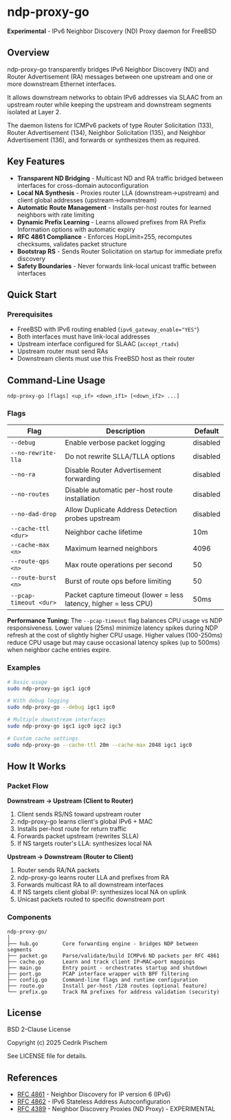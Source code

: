 # ndp-proxy-go

**Experimental** - IPv6 Neighbor Discovery (ND) Proxy daemon for FreeBSD

## Overview

ndp-proxy-go transparently bridges IPv6 Neighbor Discovery (ND) and Router Advertisement (RA) messages between one upstream and one or more downstream Ethernet interfaces.

It allows downstream networks to obtain IPv6 addresses via SLAAC from an upstream router while keeping the upstream and downstream segments isolated at Layer 2.

The daemon listens for ICMPv6 packets of type Router Solicitation (133), Router Advertisement (134), Neighbor Solicitation (135), and Neighbor Advertisement (136), and forwards or synthesizes them as required.

## Key Features

- **Transparent ND Bridging** - Multicast ND and RA traffic bridged between interfaces for cross-domain autoconfiguration
- **Local NA Synthesis** - Proxies router LLA (downstream→upstream) and client global addresses (upstream→downstream)
- **Automatic Route Management** - Installs per-host routes for learned neighbors with rate limiting
- **Dynamic Prefix Learning** - Learns allowed prefixes from RA Prefix Information options with automatic expiry
- **RFC 4861 Compliance** - Enforces HopLimit=255, recomputes checksums, validates packet structure
- **Bootstrap RS** - Sends Router Solicitation on startup for immediate prefix discovery
- **Safety Boundaries** - Never forwards link-local unicast traffic between interfaces

## Quick Start

### Prerequisites
- FreeBSD with IPv6 routing enabled (`ipv6_gateway_enable="YES"`)
- Both interfaces must have link-local addresses
- Upstream interface configured for SLAAC (`accept_rtadv`)
- Upstream router must send RAs
- Downstream clients must use this FreeBSD host as their router

## Command-Line Usage

```
ndp-proxy-go [flags] <up_if> <down_if1> [<down_if2> ...]
```

### Flags

| Flag | Description | Default |
|------|-------------|---------|
| `--debug` | Enable verbose packet logging | disabled |
| `--no-rewrite-lla` | Do not rewrite SLLA/TLLA options | disabled |
| `--no-ra` | Disable Router Advertisement forwarding | disabled |
| `--no-routes` | Disable automatic per-host route installation | disabled |
| `--no-dad-drop` | Allow Duplicate Address Detection probes upstream | disabled |
| `--cache-ttl <dur>` | Neighbor cache lifetime | 10m |
| `--cache-max <n>` | Maximum learned neighbors | 4096 |
| `--route-qps <n>` | Max route operations per second | 50 |
| `--route-burst <n>` | Burst of route ops before limiting | 50 |
| `--pcap-timeout <dur>` | Packet capture timeout (lower = less latency, higher = less CPU) | 50ms |

**Performance Tuning:** The `--pcap-timeout` flag balances CPU usage vs NDP responsiveness. Lower values (25ms) minimize latency spikes during NDP refresh at the cost of slightly higher CPU usage. Higher values (100-250ms) reduce CPU usage but may cause occasional latency spikes (up to 500ms) when neighbor cache entries expire.

### Examples

```bash
# Basic usage
sudo ndp-proxy-go igc1 igc0

# With debug logging
sudo ndp-proxy-go --debug igc1 igc0

# Multiple downstream interfaces
sudo ndp-proxy-go igc1 igc0 igc2 igc3

# Custom cache settings
sudo ndp-proxy-go --cache-ttl 20m --cache-max 2048 igc1 igc0
```

## How It Works

### Packet Flow

**Downstream → Upstream (Client to Router)**
1. Client sends RS/NS toward upstream router
2. ndp-proxy-go learns client's global IPv6 + MAC
3. Installs per-host route for return traffic
4. Forwards packet upstream (rewrites SLLA)
5. If NS targets router's LLA: synthesizes local NA

**Upstream → Downstream (Router to Client)**
1. Router sends RA/NA packets
2. ndp-proxy-go learns router LLA and prefixes from RA
3. Forwards multicast RA to all downstream interfaces
4. If NS targets client global IP: synthesizes local NA on uplink
5. Unicast packets routed to specific downstream port

### Components

```
ndp-proxy-go/
│
├── hub.go        Core forwarding engine - bridges NDP between segments
├── packet.go     Parse/validate/build ICMPv6 ND packets per RFC 4861
├── cache.go      Learn and track client IP→MAC→port mappings
├── main.go       Entry point - orchestrates startup and shutdown
├── port.go       PCAP interface wrapper with BPF filtering
├── config.go     Command-line flags and runtime configuration
├── route.go      Install per-host /128 routes (optional feature)
└── prefix.go     Track RA prefixes for address validation (security)
```

## License

BSD 2-Clause License

Copyright (c) 2025 Cedrik Pischem

See LICENSE file for details.

## References

- [RFC 4861](https://datatracker.ietf.org/doc/html/rfc4861) - Neighbor Discovery for IP version 6 (IPv6)
- [RFC 4862](https://datatracker.ietf.org/doc/html/rfc4862) - IPv6 Stateless Address Autoconfiguration
- [RFC 4389](https://datatracker.ietf.org/doc/html/rfc4389) - Neighbor Discovery Proxies (ND Proxy) - EXPERIMENTAL
